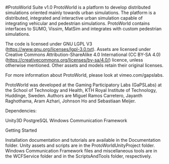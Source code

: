 #ProtoWorld Suite v1.0
ProtoWorld is a platform to develop distributed simulations oriented mainly towards urban simulations. The platform is a distributed, integrated and interactive urban simulation capable of integrating vehicular and pedestrian simulations. ProtoWorld contains interfaces to SUMO, Vissim, MatSim and integrates with custom pedestrian simulations. 

The code is licensed under GNU LGPL V3 (https://www.gnu.org/licenses/lgpl-3.0.txt). Assets are licensed under Creative Commons Attribution-ShareAlike 4.0 International (CC BY-SA 4.0)(https://creativecommons.org/licenses/by-sa/4.0/) licence, unless otherwise mentioned. Other assets and models retain their original licenses. 

For more information about ProtoWorld, please look at vimeo.com/gapslabs.

ProtoWorld was developed at the Gaming Participatory Labs (GaPSLabs) at the School of Technology and Health, KTH Royal Institute of Technology, Huddinge, Sweden. Authors are Miguel Ramos Carretero, Jayanth Raghothama, Aram Azhari, Johnson Ho and Sebastiaan Meijer. 

Dependencies:

Unity3D
PostgreSQL
Windows Communication Framework

Getting Started

Installation documentation and tutorials are available in the Documentation folder. Unity assets and scripts are in the ProtoWorldUnityProject folder. Windows Communication Framework files and miscellaneous tools are in the WCFService folder and in the ScriptsAndTools folder, respectively. 
